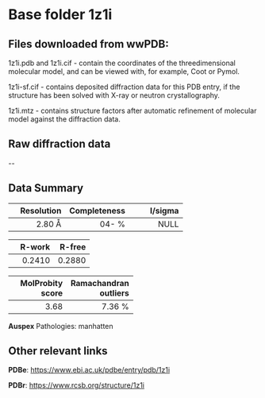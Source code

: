 # Base folder 1z1i

## Files downloaded from wwPDB:

1z1i.pdb and 1z1i.cif - contain the coordinates of the threedimensional molecular model, and can be viewed with, for example, Coot or Pymol.

1z1i-sf.cif - contains deposited diffraction data for this PDB entry, if the structure has been solved with X-ray or neutron crystallography.

1z1i.mtz - contains structure factors after automatic refinement of molecular model against the diffraction data.

## Raw diffraction data

--<br> 

## Data Summary
|   | Resolution | Completeness| I/sigma |
|---|-------------:|----------------:|--------------:|
|   |2.80 Å|  04- %|<img width=50/>NULL |

|   | **R-work**| **R-free**   
|---|-------------:|----------------:|           
||0.2410|0.2880|

|   |**MolProbity<br>score**| **Ramachandran<br>outliers** 
|---|-------------:|----------------:|
||3.68|7.36 %|

**Auspex** Pathologies: manhatten

 

## Other relevant links 
**PDBe**:  https://www.ebi.ac.uk/pdbe/entry/pdb/1z1i
 
**PDBr**: https://www.rcsb.org/structure/1z1i 

